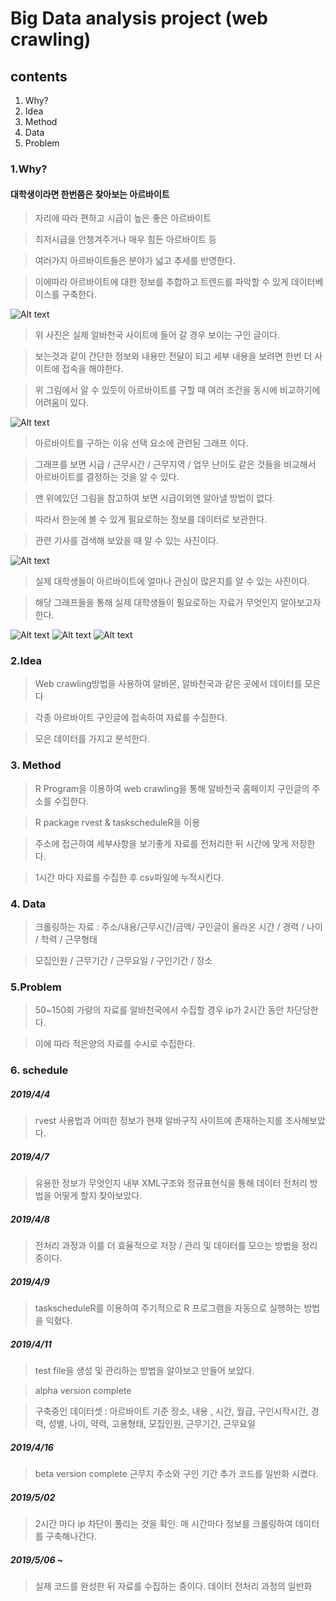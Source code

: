 Big Data analysis project (web crawling)
=============

contents
-------------

1. Why?
2. Idea
3. Method
4. Data
5. Problem




### 1.Why?

#### 대학생이라면 한번쯤은 찾아보는 아르바이트

> 자리에 따라 편하고 시급이 높은 좋은 아르바이트

> 최저시급을 안챙겨주거나 매우 힘든 아르바이트 등

> 여러가지 아르바이트들은 분야가 넓고 추세를 반영한다.

> 이에따라 아르바이트에 대한 정보를 추합하고 트렌드를 파악할 수 있게 데이터베이스를 구축한다.


![Alt text](./image/sample.JPG)

>위 사진은 실제 알바천국 사이트에 들어 갈 경우 보이는 구인 글이다.

>보는것과 같이 간단한 정보와 내용만 전달이 되고 세부 내용을 보려면 한번 더 사이트에 접속을 해야한다.

>위 그림에서 알 수 있듯이 아르바이트를 구할 때 여러 조건을 동시에 비교하기에 어려움이 있다.

![Alt text](./image/sample1.JPG)

>아르바이트를 구하는 이유 선택 요소에 관련된 그래프 이다.

>그래프를 보면 시급 / 근무시간 / 근무지역 / 업무 난이도 같은 것들을 비교해서 아르바이트를 결정하는 것을 알 수 있다.

>맨 위에있던 그림을 참고하여 보면 시급이외엔 알아낼 방법이 없다.

>따라서 한눈에 볼 수 있게 필요로하는 정보를 데이터로 보관한다.




>관련 기사를 검색해 보았을 때 알 수 있는 사진이다.

![Alt text](./image/sample2.JPG)

>실제 대학생들이 아르바이트에 얼마나 관심이 많은지를 알 수 있는 사진이다.

>해당 그래프들을 통해 실제 대학생들이 필요로하는 자료가 무엇인지 알아보고자 한다.

![Alt text](./image/sample3.JPG)
![Alt text](./image/sample4.JPG)
![Alt text](./image/sample5.JPG)




### 2.Idea

>Web crawling방법을 사용하여
>알바몬, 알바천국과 같은 곳에서 데이터를 모은다

>각종 아르바이트 구인글에 접속하여 자료를 수집한다.

>모은 데이터를 가지고 분석한다.




### 3. Method

>R Program을 이용하여 web crawling을 통해 알바천국 홈페이지 구인글의 주소를 수집한다.

>R package rvest & taskscheduleR을 이용

>주소에 접근하여 세부사항을 보기좋게 자료를 전처리한 뒤 시간에 맞게 저장한다.

>1시간 마다 자료를 수집한 후 csv파일에 누적시킨다.




### 4. Data

>크롤링하는 자료 : 주소/내용/근무시간/금액/ 구인글이 올라온 시간 / 경력 / 나이 / 학력 / 근무형태

>모집인원 / 근무기간 / 근무요일 / 구인기간 / 장소




### 5.Problem

>50~150회 가량의 자료를 알바천국에서 수집할 경우 ip가 2시간 동안 차단당한다.

>이에 따라 적은양의 자료를 수시로 수집한다.





### 6. schedule


##### 2019/4/4

>rvest 사용법과 어떠한 정보가 현재 알바구직 사이트에 존재하는지를 조사해보았다.

##### 2019/4/7

>유용한 정보가 무엇인지 내부 XML구조와 정규표현식을 통해 데이터 전처리 방법을 어떻게 할지 찾아보았다.

##### 2019/4/8
>전처리 과정과 이를 더 효율적으로 저장 / 관리 및 데이터를 모으는 방법을 정리 중이다.

##### 2019/4/9

>taskscheduleR를 이용하여 주기적으로 R 프로그램을 자동으로 실행하는 방법을 익혔다.

##### 2019/4/11

>test file을 생성 및 관리하는 방법을 알아보고 만들어 보았다.

>alpha version complete

>구축중인 데이터셋 : 아르바이트 기준
>장소, 내용 , 시간, 월급, 구인시작시간, 경력, 성별, 나이, 약력, 고용형태, 모집인원, 근무기간, 근무요일

##### 2019/4/16

>beta version complete
>근무지 주소와 구인 기간 추가 
>코드를 일반화 시켰다.

##### 2019/5/02

>2시간 마다 ip 차단이 풀리는 것을 확인.
>매 시간마다 정보를 크롤링하여 데이터를 구축해나간다.

##### 2019/5/06 ~

>실제 코드를 완성한 뒤 자료를 수집하는 중이다.
>데이터 전처리 과정의 일반화 
